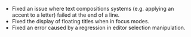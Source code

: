 - Fixed an issue where text compositions systems (e.g. applying an accent to a letter) failed at the end of a line.
- Fixed the display of floating titles when in focus modes.
- Fixed an error caused by a regression in editor selection manipulation.